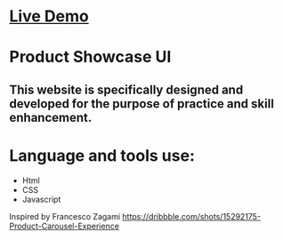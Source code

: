 # [Live Demo](https://product-showcase-ui.vercel.app/)

# Product Showcase UI

## This website is specifically designed and developed for the purpose of practice and skill enhancement.

# Language and tools use:
- Html
- CSS
- Javascript

Inspired by Francesco Zagami
https://dribbble.com/shots/15292175-Product-Carousel-Experience
